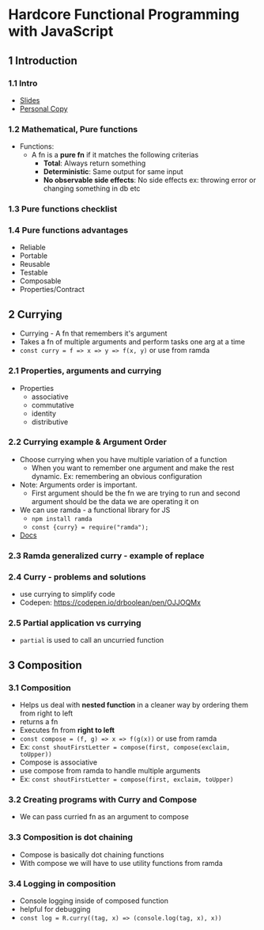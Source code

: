 # Hardcore Functional Programming with JavaScript

## 1 Introduction
### 1.1 Intro
- [Slides](https://docs.google.com/presentation/d/1nj5xmsHeJh-6RdjLs1190Hwl8smclvFLePqPCTVsrYw/edit#slide=id.g338d117be_040)
- [Personal Copy](https://docs.google.com/presentation/d/1_WbSJ2ViglL1q9eO2RIeWgWMSSYu-GFBgWedJvk42Jc/edit#slide=id.g338d117be_040)

### 1.2 Mathematical, Pure functions
- Functions:
    - A fn is a **pure fn** if it matches the following criterias
        - **Total**: Always return something
        - **Deterministic**: Same output for same input
        - **No observable side effects**: No side effects ex: throwing error or changing something in db etc

### 1.3 Pure functions checklist

### 1.4 Pure functions advantages
- Reliable
- Portable
- Reusable
- Testable
- Composable
- Properties/Contract

## 2 Currying
- Currying - A fn that remembers it's argument
- Takes  a fn of multiple arguments and perform tasks one arg at a time
- `const curry = f => x => y => f(x, y)` or use from ramda

### 2.1 Properties, arguments and currying
- Properties
    - associative
    - commutative
    - identity
    - distributive

### 2.2 Currying example & Argument Order
- Choose currying when you have multiple variation of a function
    - When you want to remember one argument and make the rest dynamic. Ex: remembering an obvious configuration
- Note: Arguments order is important.
    - First argument should be the fn we are trying to run and second argument should be the data we are operating it on
- We can use ramda - a functional library for JS
    - `npm install ramda`
    - `const {curry} = require("ramda");`
- [Docs](https://ramdajs.com/)

### 2.3 Ramda generalized curry - example of replace

### 2.4 Curry - problems and solutions
- use currying to simplify code
- Codepen: https://codepen.io/drboolean/pen/OJJOQMx

### 2.5 Partial application vs currying
- `partial` is used to call an uncurried function

## 3 Composition
### 3.1 Composition
- Helps us deal with **nested function** in a cleaner way by ordering them from right to left
- returns a fn
- Executes fn from **right to left**
- `const compose = (f, g) => x => f(g(x))` or use from ramda
- Ex: `const shoutFirstLetter = compose(first, compose(exclaim, toUpper))`
- Compose is associative
- use compose from ramda to handle multiple arguments
- Ex: `const shoutFirstLetter = compose(first, exclaim, toUpper)`

### 3.2 Creating programs with Curry and Compose
- We can pass curried fn as an argument to compose

### 3.3 Composition is dot chaining
- Compose is basically dot chaining functions
- With compose we will have to use utility functions from ramda

### 3.4 Logging in composition
- Console logging inside of composed function
- helpful for debugging
- `const log = R.curry((tag, x) => (console.log(tag, x), x))`

